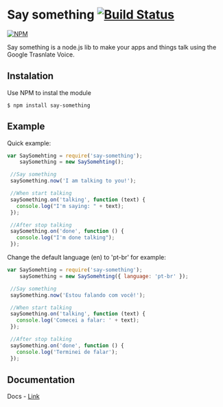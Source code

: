 # Say something [![Build Status](https://travis-ci.org/vitorleal/say-something.svg?branch=master)](https://travis-ci.org/vitorleal/say-something)
[![NPM](https://nodei.co/npm/say-something.png?downloads=true)](https://nodei.co/npm/say-something/)

Say something is a node.js lib to make your apps and things talk using the Google Trasnlate Voice.

## Instalation
Use NPM to instal the module

```
$ npm install say-something
```

## Example
Quick example:

```js
var SaySomehting = require('say-something');
	saySomething = new SaySomehting();

 //Say something
 saySomething.now('I am talking to you!');

 //When start talking
 saySomething.on('talking', function (text) {
   console.log("I'm saying: " + text);
 });

 //After stop talking
 saySomething.on('done', function () {
   console.log("I'm done talking");
 });
```

Change the default language (en) to 'pt-br' for example:

```js
var SaySomehting = require('say-something');
	saySomething = new SaySomehting({ language: 'pt-br' });

 //Say something
 saySomething.now('Estou falando com você!');

 //When start talking
 saySomething.on('talking', function (text) {
   console.log('Comecei a falar: ' + text);
 });

 //After stop talking
 saySomething.on('done', function () {
   console.log('Terminei de falar');
 });
```

## Documentation
Docs - [Link](https://github.com/vitorleal/say-something/blob/master/DOCS.md)
